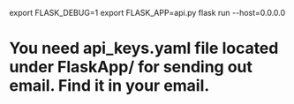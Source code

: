 export FLASK_DEBUG=1
export FLASK_APP=api.py
flask run --host=0.0.0.0


# You need api_keys.yaml file located under FlaskApp/ for sending out email. Find it in your email.
